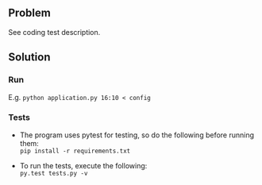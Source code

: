 ## Problem

See coding test description. 

## Solution

### Run

E.g. `python application.py 16:10 < config`

### Tests

* The program uses pytest for testing, so do the following before running them:    
    `pip install -r requirements.txt`

* To run the tests, execute the following:    
    `py.test tests.py -v`
